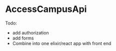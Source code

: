 # AccessCampusApi

Todo:
- add authorization
- add forms
- Combine into one elixir/react app with front end
